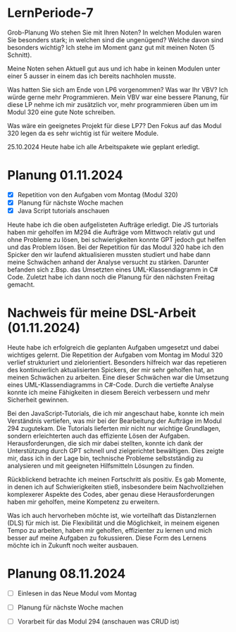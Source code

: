 # LernPeriode-7

Grob-Planung Wo stehen Sie mit Ihren Noten? In welchen Modulen waren Sie besonders stark; in welchen sind die ungenügend? Welche davon sind besonders wichtig? Ich stehe im Moment ganz gut mit meinen Noten (5 Schnitt).

Meine Noten sehen Aktuell gut aus und ich habe in keinen Modulen unter einer 5 ausser in einem das ich bereits nachholen musste.

Was hatten Sie sich am Ende von LP6 vorgenommen? Was war Ihr VBV? Ich würde gerne mehr Programmieren. Mein VBV war eine bessere Planung, für diese LP nehme ich mir zusätzlich vor, mehr programmieren üben um im Modul 320 eine gute Note schreiben.

Was wäre ein geeignetes Projekt für diese LP7? Den Fokus auf das Modul 320 legen da es sehr wichtig ist für weitere Module.

25.10.2024 Heute habe ich alle Arbeitspakete wie geplant erledigt.

# Planung 01.11.2024
- [x] Repetition von den Aufgaben vom Montag (Modul 320)
- [x] Planung für nächste Woche machen
- [x] Java Script tutorials anschauen

Heute habe ich die oben aufgelisteten Aufträge erledigt. Die JS turtorials haben mir geholfen im M294 die Aufträge vom Mittwoch relativ gut und ohne Probleme zu lösen, bei schwierigkeiten konnte GPT jedoch gut helfen und das Problem lösen.
Bei der Repetition für das Modul 320 habe ich den Spicker den wir laufend aktualisieren mussten studiert und habe dann meine Schwächen anhand der Analyse versucht zu stärken. Darunter befanden sich z.Bsp. das Umsetzten eines UML-Klassendiagramm in C# Code.
Zuletzt habe ich dann noch die Planung für den nächsten Freitag gemacht.


# Nachweis für meine DSL-Arbeit (01.11.2024)
Heute habe ich erfolgreich die geplanten Aufgaben umgesetzt und dabei wichtiges gelernt. Die Repetition der Aufgaben vom Montag im Modul 320 verlief strukturiert und zielorientiert. Besonders hilfreich war das repetieren des kontinuierlich aktualisierten Spickers, der mir sehr geholfen hat, an meinen Schwächen zu arbeiten. Eine dieser Schwächen war die Umsetzung eines UML-Klassendiagramms in C#-Code. Durch die vertiefte Analyse konnte ich meine Fähigkeiten in diesem Bereich verbessern und mehr Sicherheit gewinnen.

Bei den JavaScript-Tutorials, die ich mir angeschaut habe, konnte ich mein Verständnis vertiefen, was mir bei der Bearbeitung der Aufträge im Modul 294 zugutekam. Die Tutorials lieferten mir nicht nur wichtige Grundlagen, sondern erleichterten auch das effiziente Lösen der Aufgaben. Herausforderungen, die sich mir dabei stellten, konnte ich dank der Unterstützung durch GPT schnell und zielgerichtet bewältigen. Dies zeigte mir, dass ich in der Lage bin, technische Probleme selbstständig zu analysieren und mit geeigneten Hilfsmitteln Lösungen zu finden.

Rückblickend betrachte ich meinen Fortschritt als positiv. Es gab Momente, in denen ich auf Schwierigkeiten stieß, insbesondere beim Nachvollziehen komplexerer Aspekte des Codes, aber genau diese Herausforderungen haben mir geholfen, meine Kompetenz zu erweitern.

Was ich auch hervorheben möchte ist, wie vorteilhaft das Distanzlernen (DLS) für mich ist. Die Flexibilität und die Möglichkeit, in meinem eigenen Tempo zu arbeiten, haben mir geholfen, effizienter zu lernen und mich besser auf meine Aufgaben zu fokussieren. Diese Form des Lernens möchte ich in Zukunft noch weiter ausbauen.


# Planung 08.11.2024

- [ ] Einlesen in das Neue Modul vom Montag
- [ ] Planung für nächste Woche machen
- [ ] Vorarbeit für das Modul 294 (anschauen was CRUD ist)


